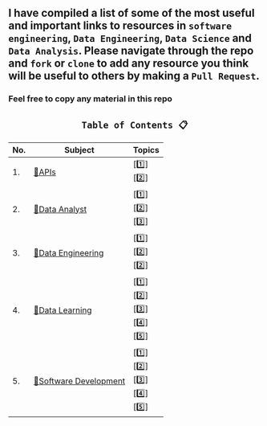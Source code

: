 ## I have compiled a list of some of the most useful and important links to resources in `software engineering`, `Data Engineering`, `Data Science` and `Data Analysis`. Please navigate through the repo and `fork` or `clone` to add any resource you think will be useful to others by making a `Pull Request`. 

### Feel free to copy any material in this repo

<div align="center">
	
## `Table of Contents 📋`
| No. | Subject | Topics |
|------|--------|------------|
| 1.   | [📘APIs](https://github.com/KBryt/Software_Dev-Data_Science-Analytics/tree/main/APIs)             | [1️⃣] <br> [2️⃣] |
| 2.   | [📘Data Analyst](https://github.com/KBryt/Software_Dev-Data_Science-Analytics/tree/main/Data%20Analyst)                                                   | [1️⃣] <br> [2️⃣] <br> [3️⃣]|
| 3.   | [📘Data Engineering](https://github.com/KBryt/Software_Dev-Data_Science-Analytics/tree/main/Data%20Engineering)  | [1️⃣]<br> [2️⃣] <br> [2️⃣]|
| 4.   | [📘Data Learning](https://github.com/KBryt/Software_Dev-Data_Science-Analytics/tree/main/Deep%20Learning)            | [1️⃣] <br> [2️⃣] <br> [3️⃣] <br> [4️⃣] <br> [5️⃣]|
| 5.   | [📘Software Development](https://github.com/KBryt/Software_Dev-Data_Science-Analytics/tree/main/Software%20Devops)          | [1️⃣] <br> [2️⃣] <br> [3️⃣] <br> [4️⃣] <br> [5️⃣]|

	
